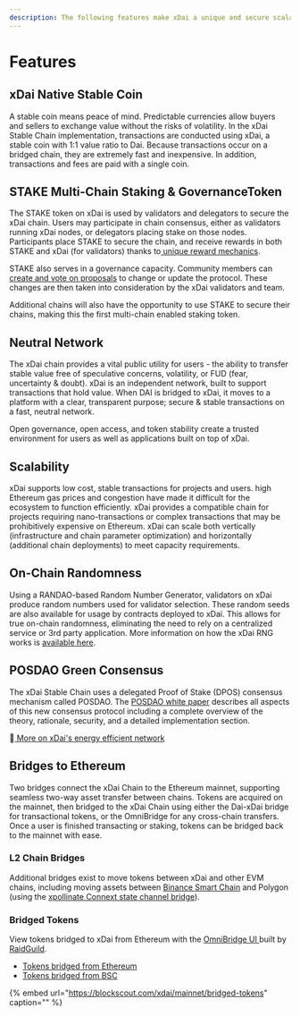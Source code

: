 ```yaml
---
description: The following features make xDai a unique and secure scalability solution.
---
```


# Features

## xDai Native Stable Coin

A stable coin means peace of mind. Predictable currencies allow buyers and sellers to exchange value without the risks of volatility. In the xDai Stable Chain implementation, transactions are conducted using xDai, a stable coin with 1:1 value ratio to Dai. Because transactions occur on a bridged chain, they are extremely fast and inexpensive. In addition, transactions and fees are paid with a single coin.

## STAKE Multi-Chain Staking & GovernanceToken

The STAKE token on xDai is used by validators and delegators to secure the xDai chain. Users may participate in chain consensus, either as validators running xDai nodes, or delegators placing stake on those nodes. Participants place STAKE to secure the chain, and receive rewards in both STAKE and xDai \(for validators\) thanks to[ unique reward mechanics](../for-stakers/stake-token/stake-reward-mechanics/).

STAKE also serves in a governance capacity. Community members can [create and vote on proposals](../for-users/governance/stake-weighted-voting/) to change or update the protocol. These changes are then taken into consideration by the xDai validators and team.

Additional chains will also have the opportunity to use STAKE to secure their chains, making this the first multi-chain enabled staking token.

## Neutral Network

The xDai chain provides a vital public utility for users - the ability to transfer stable value free of speculative concerns, volatility, or FUD \(fear, uncertainty & doubt\). xDai is an independent network, built to support transactions that hold value. When DAI is bridged to xDai, it moves to a platform with a clear, transparent purpose; secure & stable transactions on a fast, neutral network.

Open governance, open access, and token stability create a trusted environment for users as well as applications built on top of xDai.

## Scalability 

xDai supports low cost, stable transactions for projects and users. high Ethereum gas prices and congestion have made it difficult for the ecosystem to function efficiently. xDai provides a compatible chain for projects requiring nano-transactions or complex transactions that may be prohibitively expensive on Ethereum. xDai can scale both vertically \(infrastructure and chain parameter optimization\) and horizontally \(additional chain deployments\) to meet capacity requirements. 

## On-Chain Randomness

Using a RANDAO-based Random Number Generator, validators on xDai produce random numbers used for validator selection. These random seeds are also available for usage by contracts deployed to xDai. This allows for true on-chain randomness, eliminating the need to rely on a centralized service or 3rd party application. More information on how the xDai RNG works is [available here](../for-developers/on-chain-random-numbers/).

## POSDAO Green Consensus

The xDai Stable Chain uses a delegated Proof of Stake \(DPOS\) consensus mechanism called POSDAO. The [POSDAO white paper](../for-validators/posdao-whitepaper.md) describes all aspects of this new consensus protocol including a complete overview of the theory, rationale, security, and a detailed implementation section.

📗[ More on xDai's energy efficient network](news-and-information/xdai-energy-efficiency/)

## Bridges to Ethereum

Two bridges connect the xDai Chain to the Ethereum mainnet, supporting seamless two-way asset transfer between chains. Tokens are acquired on the mainnet, then bridged to the xDai Chain using either the Dai-xDai bridge for transactional tokens, or the OmniBridge for any cross-chain transfers. Once a user is finished transacting or staking, tokens can be bridged back to the mainnet with ease.

### L2 Chain Bridges

Additional bridges exist to move tokens between xDai and other EVM chains, including moving assets between [Binance Smart Chain](https://bsc-to-xdai-omnibridge.web.app/) and Polygon \(using the [xpollinate Connext state channel bridge](https://www.xpollinate.io/)\).

### Bridged Tokens

View tokens bridged to xDai from Ethereum with the [OmniBridge UI ](https://xdai-omnibridge.web.app/)built by [RaidGuild](https://raidguild.org/).

* [Tokens bridged from Ethereum](https://blockscout.com/xdai/mainnet/bridged-tokens/eth)
* [Tokens bridged from BSC](https://blockscout.com/xdai/mainnet/bridged-tokens/bsc)

{% embed url="https://blockscout.com/xdai/mainnet/bridged-tokens" caption="" %}

